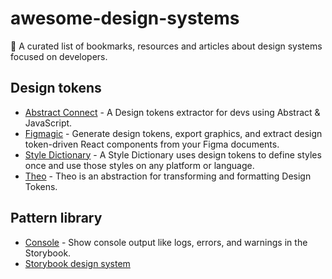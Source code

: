 # awesome-design-systems

📒 A curated list of bookmarks, resources and articles about design systems focused on developers.

## Design tokens

- [Abstract Connect](https://github.com/MichaelZaporozhets/abstractconnect) - A Design tokens extractor for devs using Abstract & JavaScript.
- [Figmagic](https://github.com/mikaelvesavuori/figmagic) - Generate design tokens, export graphics, and extract design token-driven React components from your Figma documents.
- [Style Dictionary](https://github.com/amzn/style-dictionary) - A Style Dictionary uses design tokens to define styles once and use those styles on any platform or language.
- [Theo](https://github.com/salesforce-ux/theo) - Theo is an abstraction for transforming and formatting Design Tokens.

## Pattern library

- [Console](https://github.com/storybookjs/storybook-addon-console) - Show console output like logs, errors, and warnings in the Storybook.
- [Storybook design system](https://github.com/storybookjs/design-system)
